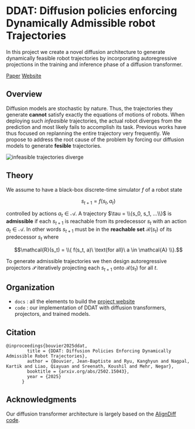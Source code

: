 # DDAT: Diffusion policies enforcing Dynamically Admissible robot Trajectories

In this project we create a novel diffusion architecture to generate dynamically feasible robot trajectories by incorporating autoregressive projections in the training and inference phase of a diffusion transformer.

[Paper](https://arxiv.org/pdf/2502.15043.pdf)          [Website](https://iconlab.negarmehr.com/DDAT/)



## Overview

Diffusion models are stochastic by nature.
Thus, the trajectories they generate **cannot** satisfy exactly the equations of motions of robots.
When deploying such *infeasible* trajectories, the actual robot diverges from the prediction and most likely fails to accomplish its task.
Previous works have thus focused on replanning the entire trajectory very frequently.
We propose to address the root cause of the problem by forcing our diffusion models to generate **fesible** trajectories.

![infeasible trajectories diverge](docs/videos/GO2_smaller_gif.gif)


## Theory

We assume to have a black-box discrete-time simulator $f$ of a robot state 

$$s_{t+1} = f(s_t, a_t)$$

controlled by actions $a_t \in \mathcal A$.
A trajectory $\tau = \\{s_0, s_1, ...\\}$ is **admissible** if each $s_{t+1}$ is reachable from its predecessor $s_t$ with an action $a_t \in \mathcal{A}$. In other words $s_{t+1}$ must be in the **reachable set** $\mathcal{R}(s_t)$ of its predecessor $s_t$ where

$$\mathcal{R}(s_t) = \\{ f(s_t, a)\ \text{for all}\ a \in \mathcal{A} \\}.$$

To generate admissible trajectories we then design autoregressive projectors $\mathcal P$ iteratively projecting each $s_{t+1}$ onto $\mathcal{R}(s_t)$ for all $t$.

## Organization

- `docs` : all the elements to build the [project website](https://iconlab.negarmehr.com/DDAT/)
- `code` : our implementation of DDAT with diffusion transformers, projectors, and trained models.


## Citation
```
@inproceedings{bouvier2025ddat,
        title = {DDAT: Diffusion Policies Enforcing Dynamically Admissible Robot Trajectories},
        author = {Bouvier, Jean-Baptiste and Ryu, Kanghyun and Nagpal, Kartik and Liao, Qiayuan and Sreenath, Koushil and Mehr, Negar},
        booktitle = {arxiv.org/abs/2502.15043},
        year = {2025}
      }
```

## Acknowledgments

Our diffusion transformer architecture is largely based on the [AlignDiff code](https://github.com/ZibinDong/AlignDiff-ICLR2024/tree/main).
